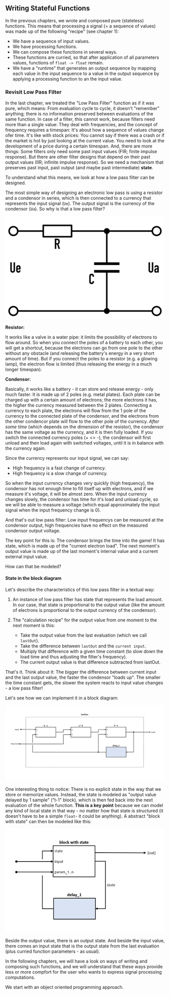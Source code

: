 
## Writing Stateful Functions

In the previous chapters, we wrote and composed pure (stateless) functions. This means that processing a signal (= a sequence of values) was made up of the following "recipe" (see chapter 1):

* We have a sequence of input values.
* We have processing functions.
* We can compose these functions in several ways.
* These functions are curried, so that after application of all parameters values, functions of ```float -> float``` remain.
* We have a "runtime" that generates an output sequence by mapping each value in the input sequence to a value in the output sequence by applying a processing function to an the input value.

### Revisit Low Pass Filter

In the last chapter, we treated the "Low Pass Filter" function as if it was pure, which means: From evaluation cycle to cycle, it doesn't "remember" anything; there is no information preserved between evaluations of the same function. In case of a filter, this cannot work, because filters need more than a single value: They deal with frequencies, and the concept of frequency requires a timespan: It's about how a sequence of values change ofer time. It's like with stock prices: You cannot say if there was a crash or if the market is hot by just looking at the current value. You need to look at the development of a price during a certain timespan. And, there are more things: Some filters only need some past input values (FIR; finite impulse response). But there are other filter designs that depend on their past output values (IIR; infinite impulse response). So we need a mechanism that preserves past input, past output (and maybe past intermediate) **state**.

<excurs data-name="Very Brief theory of a low pass filter">

To understand what this means, we look at how a low pass filter can be designed.

The most simple way of designing an electronic low pass is using a resistor and a condensor in series, which is then connected to a currency that represents the input signal (`Ue`). The output signal is the currency of the condensor (`Ua`). So why is that a low pass filter?

![Resistor Condenser](./rc_glied.png)

**Resistor:**

It works like a valve in a water pipe: it limits the possibility of electrons to flow around. So when you connect the poles of a battery to each other, you will get a shortcut, because the electrons can go from one pole to the other without any obstacle (and releasing the battery's energy in a very short amount of time). But if you connect the poles to a resistor (e.g. a glowing lamp), the electron flow is limited (thus releasing the energy in a much longer timespan).

**Condensor:**

Basically, it works like a battery - it can store and release energy - only much faster. It is made up of 2 poles (e.g. metal plates). Each plate can be charged up with a certain amount of electrons; the more electrons it has, the higher the currency measured between the 2 plates. Connecting a currency to each plate, the electrons will flow from the 1 pole of the currency to the connected plate of the condensor, and the electrons from the other condencor plate will flow to the other pole of the currency. _After some time_ (which depends on the dimension of the resistor), the condensor has the same voltage as the currency, and it is then fully loaded. If you switch the connected currency poles (+ <> -), the condensor will first unload and then load again with switched voltages, until it is in balance with the currency again.

Since the currency represents our input signal, we can say:

* High frequency is a fast change of currency.
* High frequency is a slow change of currency.

So when the input currency changes very quickly (high frequency), the condensor has not enough time to fill itself up with electrons, and if we measure it's voltage, it will be almost zero. When the input currency changes slowly, the condensor has time for it's load and unload cycle, so we will be able to measure a voltage (which equal approximately the input signal when the input frequency change is 0).

And that's out low pass filter: Low input frequencys can be measured at the condensor output, high frequencies have no effect on the measured condensor output voltage.

The key point for this is: The condensor brings the time into the game! It has state, which is made up of the "current electron load". The next moment's output value is made up of the last moment's internal value and a current external input value.  

</excurs>

How can that be modeled?

#### State in the block diagram

Let's describe the characteristics of this low pass filter in a textual way:

1. An instance of low pass filter has state that represents the load amount. In our case, that state is proportional to the output value (like the amount of electrons is proportional to the output currency of the condensor).

2. The "calculation recipe" for the output value from one moment to the next moment is this:
    * Take the output value from the last evaluation (which we call `lastOut`).
    * Take the difference between `lastOut` and the `current input`.
    * Multiply that difference with a given time constant (to slow down the load time and thus adjusting the filter's frequency).
    * The current output value is that difference subtracted from lastOut.

That's it. Think about it: The bigger the difference between current input and the last output value, the faster the condensor "loads up". The smaller the time constant gets, the slower the system reacts to input value changes - a low pass filter!

Let's see how we can implement it in a block diagram:

![Low pass filter](./bs_delay.png)

One interesting thing to notice: There is no explicit state in the way that we store or memorize values. Instead, the state is modeled as "output value delayed by 1 sample" ("t-1" block), which is then fed back into the next evaluation of the whole function. **This is a key point** because we can model any kind of local state in that way - no matter how that state is structured (it doesn't have to be a simple `float`- it could be anything). A abstract "block with state" can then be modeled like this:

![Block with state and parameters](./bs_block_with_state.png)

Beside the output value, there is an output state. And beside the input value, there comes an input state that is the output state from the last evaluation (plus curried function parameters - as usual).

In the following chapters, we will have a look on ways of writing and composing such functions, and we will understand that these ways provide less or more compfort for the user who wants to express signal processing computations.

We start with an object oriented programming approach.
